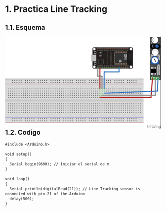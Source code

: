 # 1. Practica Line Tracking

## 1.1. Esquema

<img src="line_tracking.jpg"
     alt="Esquema"
     style="float: left; margin-right: 10px;" />
<br>

## 1.2. Codigo
```
#include <Arduino.h>

void setup()
{
  Serial.begin(9600); // Iniciar el serial de m
}

void loop()
{
  Serial.println(digitalRead(21)); // Line Tracking sensor is connected with pin 21 of the Arduino
  delay(500);
}
```
